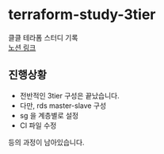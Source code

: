 # terraform-study-3tier
클클 테라폼 스터디 기록<br>
[노션 링크](https://song-01.notion.site/7-f60218b4ec334a3faf534a69405c509a?pvs=4)


## 진행상황
- 전반적인 3tier 구성은 끝났습니다.
- 다만, rds master-slave 구성
- sg 을 계층별로 설정
- CI 파일 수정

등의 과정이 남아있습니다.
